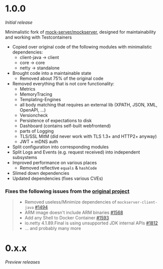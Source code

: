 # 1.0.0
_Initial release_

Minimalistic fork of [mock-server/mockserver](https://github.com/mock-server/mockserver), designed for maintainability and working with Testcontainers
* Copied over original code of the following modules with minimalistic dependencies:
  * client-java -> client
  * core -> core
  * netty -> standalone
* Brought code into a maintainable state
  * Removed about 75% of the original code
* Removed everything that is not core functionality:
  * Metrics
  * MemoryTracing
  * Templating-Engines
  * all body matching that requires an external lib (XPATH, JSON, XML, OpenAPI, ...)
  * Versioncheck
  * Persistence of expectations to disk
  * Dashboard (contains self-built webfrontend)
  * parts of Logging
  * TLS/SSL MitM (did never work with TLS 1.3+ and HTTP2+ anyway) 
  * JWT + mDNS auth
* Split configuration into corresponding modules
* Split Logs and Events (e.g. request received) into independent subsystems
* Improved performance on various places
  * Removed reflective ``equals`` & ``hashCode``
* Slimed down dependencies
* Updated dependencies (fixes various CVEs)

### Fixes the following issues from the [original project](https://github.com/mock-server/mockserver)

> * Removed useless/Minimize dependencies of ``mockserver-client-java`` [#1494](https://github.com/mock-server/mockserver/issues/1494)
> * ARM image doesn't include ARM binaries [#1568](https://github.com/mock-server/mockserver/issues/1568)
> * Add any Shell to Docker Container [#1593](https://github.com/mock-server/mockserver/issues/1593)
> * io.netty 4.1.89.Final is using unsupported JDK internal APIs [#1812](https://github.com/mock-server/mockserver/issues/1812)
> * ... and probably many more

# 0.x.x
_Preview releases_
